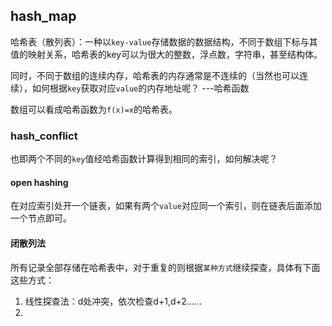 ## hash_map

哈希表（散列表）：一种以`key-value`存储数据的数据结构，不同于数组下标与其值的映射关系，哈希表的key可以为很大的整数，浮点数，字符串，甚至结构体。

同时，不同于数组的连续内存，哈希表的内存通常是不连续的（当然也可以连续），如何根据`key`获取对应`value`的内存地址呢？ ---哈希函数

数组可以看成哈希函数为`f(x)=x`的哈希表。

### hash_conflict

也即两个不同的`key`值经哈希函数计算得到相同的索引，如何解决呢？

#### open hashing

在对应索引处开一个链表，如果有两个`value`对应同一个索引，则在链表后面添加一个节点即可。

#### 闭散列法

所有记录全部存储在哈希表中，对于重复的则根据`某种方式`继续探查，具体有下面这些方式：

1. 线性探查法：d处冲突，依次检查d+1,d+2......
2. 